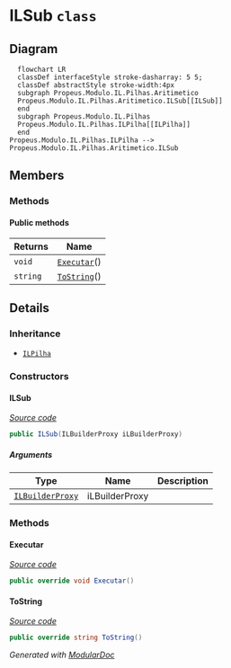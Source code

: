 # ILSub `class`

## Diagram
```mermaid
  flowchart LR
  classDef interfaceStyle stroke-dasharray: 5 5;
  classDef abstractStyle stroke-width:4px
  subgraph Propeus.Modulo.IL.Pilhas.Aritimetico
  Propeus.Modulo.IL.Pilhas.Aritimetico.ILSub[[ILSub]]
  end
  subgraph Propeus.Modulo.IL.Pilhas
  Propeus.Modulo.IL.Pilhas.ILPilha[[ILPilha]]
  end
Propeus.Modulo.IL.Pilhas.ILPilha --> Propeus.Modulo.IL.Pilhas.Aritimetico.ILSub
```

## Members
### Methods
#### Public  methods
| Returns | Name |
| --- | --- |
| `void` | [`Executar`](#executar)() |
| `string` | [`ToString`](#tostring)() |

## Details
### Inheritance
 - [
`ILPilha`
](../ILPilha.md)

### Constructors
#### ILSub
[*Source code*](https://github.com///blob//src/Propeus.Modulo.IL/Pilhas/Aritimetico/ILSub.cs#L9)
```csharp
public ILSub(ILBuilderProxy iLBuilderProxy)
```
##### Arguments
| Type | Name | Description |
| --- | --- | --- |
| [`ILBuilderProxy`](../../proxy/ILBuilderProxy.md) | iLBuilderProxy |   |

### Methods
#### Executar
[*Source code*](https://github.com///blob//src/Propeus.Modulo.IL/Pilhas/Aritimetico/ILSub.cs#L14)
```csharp
public override void Executar()
```

#### ToString
[*Source code*](https://github.com///blob//src/Propeus.Modulo.IL/Pilhas/Aritimetico/ILSub.cs#L26)
```csharp
public override string ToString()
```

*Generated with* [*ModularDoc*](https://github.com/hailstorm75/ModularDoc)
